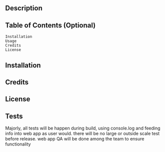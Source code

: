 ## Description


## Table of Contents (Optional)

    Installation
    Usage
    Credits
    License

## Installation



##  Credits


## License


## Tests

Majorly, all tests will be happen during build, using console.log and feeding info into web app as user would.
there will be no large or outside scale test before release.  web app QA will be done among the team to ensure functionality